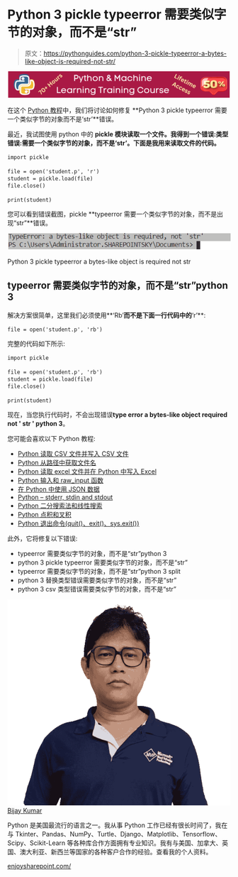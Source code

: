 # Python 3 pickle typeerror 需要类似字节的对象，而不是“str”

> 原文：<https://pythonguides.com/python-3-pickle-typeerror-a-bytes-like-object-is-required-not-str/>

[![Python & Machine Learning training courses](img/49ec9c6da89a04c9f45bab643f8c765c.png)](https://sharepointsky.teachable.com/p/python-and-machine-learning-training-course)

在这个 [Python 教程](https://pythonguides.com/python-download-and-installation/)中，我们将讨论如何修复 **Python 3 pickle typeerror 需要一个类似字节的对象而不是‘str’**错误。

最近，我试图使用 python 中的 **pickle 模块读取一个文件。我得到一个错误:**类型错误:需要一个类似字节的对象，而不是‘str’**。下面是我用来读取文件的代码。**

```
import pickle              

file = open('student.p', 'r')
student = pickle.load(file)      
file.close()                       

print(student)
```

您可以看到错误截图，pickle **typeerror 需要一个类似字节的对象，而不是出现“str”**错误。

![pickle error](img/13c0a6fd8189f789148a9e7ef0fd0683.png "pickle error")

Python 3 pickle typeerror a bytes-like object is required not str

## typeerror 需要类似字节的对象，而不是“str”python 3

解决方案很简单，这里我们必须使用**‘Rb’**而不是下面一行代码中的**‘r’**:

```
file = open('student.p', 'rb')
```

完整的代码如下所示:

```
import pickle              

file = open('student.p', 'rb')
student = pickle.load(file)      
file.close()                       

print(student)
```

现在，当您执行代码时，不会出现错误**type error a bytes-like object required not ' str ' python 3**。

您可能会喜欢以下 Python 教程:

*   [Python 读取 CSV 文件并写入 CSV 文件](https://pythonguides.com/python-read-csv-file/)
*   [Python 从路径中获取文件名](https://pythonguides.com/python-get-filename-from-the-path/)
*   [Python 读取 excel 文件并在 Python 中写入 Excel](https://pythonguides.com/python-read-excel-file/)
*   [Python 输入和 raw_input 函数](https://pythonguides.com/python-input-and-raw_input-function/)
*   [在 Python 中使用 JSON 数据](https://pythonguides.com/json-data-in-python/)
*   [Python – stderr, stdin and stdout](https://pythonguides.com/python-stderr-stdin-and-stdout/)
*   [Python 二分搜索法和线性搜索](https://pythonguides.com/python-binary-search/)
*   [Python 点积和叉积](https://pythonguides.com/python-dot-product/)
*   [Python 退出命令(quit()、exit()、sys.exit())](https://pythonguides.com/python-exit-command/)

此外，它将修复以下错误:

*   typeerror 需要类似字节的对象，而不是“str”python 3
*   python 3 pickle typeerror 需要类似字节的对象，而不是“str”
*   typeerror 需要类似字节的对象，而不是“str”python 3 split
*   python 3 替换类型错误需要类似字节的对象，而不是“str”
*   python 3 csv 类型错误需要类似字节的对象，而不是“str”

![Bijay Kumar MVP](img/9cb1c9117bcc4bbbaba71db8d37d76ef.png "Bijay Kumar MVP")[Bijay Kumar](https://pythonguides.com/author/fewlines4biju/)

Python 是美国最流行的语言之一。我从事 Python 工作已经有很长时间了，我在与 Tkinter、Pandas、NumPy、Turtle、Django、Matplotlib、Tensorflow、Scipy、Scikit-Learn 等各种库合作方面拥有专业知识。我有与美国、加拿大、英国、澳大利亚、新西兰等国家的各种客户合作的经验。查看我的个人资料。

[enjoysharepoint.com/](https://enjoysharepoint.com/)[](https://www.facebook.com/fewlines4biju "Facebook")[](https://www.linkedin.com/in/fewlines4biju/ "Linkedin")[](https://twitter.com/fewlines4biju "Twitter")